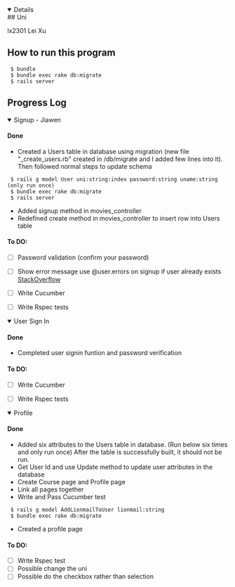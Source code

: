 
<details open>
## Uni

lx2301 Lei Xu
## How to run this program

```
 $ bundle
 $ bundle exec rake db:migrate                                      
 $ rails server
```

## Progress Log
</details>

<details open>
<summary>Signup - Jiawen</summary>

#### Done
* Created a Users table in database using migration (new file "_create_users.rb" created in /db/migrate and I added few lines into it).
Then followed normal steps to update schema
```
 $ rails g model User uni:string:index password:string uname:string (only run once)
 $ bundle exec rake db:migrate                                      
 $ rails server
```
* Added signup method in movies_controller
* Redefined create method in movies_controller to insert row into Users table

#### To DO:
- [ ] Password validation (confirm your password)
- [ ] Show error message use @user.errors on signup if user already exists <a href="https://stackoverflow.com/a/23975918/19843708">StackOverflow</a>
- [ ] Write Cucumber
- [ ] Write Rspec tests


</details>

<details open>
<summary>User Sign In</summary>

#### Done
* Completed user signin funtion and password verification

#### To DO:
- [ ] Write Cucumber
- [ ] Write Rspec tests


</details>

<details open>
<summary>Profile</summary>

#### Done
* Added six attributes to the Users table in database. (Run below six times and only run once) After the table is successfully built, it should not be run.
* Get User Id and use Update method to update user attributes in the database
* Create Course page and Profile page
* Link all pages together
* Write and Pass Cucumber test
```
 $ rails g model AddLionmailToUser lionmail:string
 $ bundle exec rake db:migrate                                      
```
* Created a profile page

#### To DO:
- [ ] Write Rspec test
- [ ] Possible change the uni
- [ ] Possible do the checkbox rather than selection
</details>